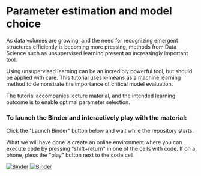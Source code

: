 # Parameter estimation and model choice

As data volumes are growing, and the need for recognizing emergent structures efficiently is becoming more pressing, methods from Data Science such as unsupervised learning present an increasingly important tool.

Using unsupervised learning can be an incredibly powerful tool, but should be applied with care. This tutorial uses k-means as a machine learning method to demonstrate the importance of critical model evaluation.

The tutorial accompanies lecture material, and the intended learning outcome is to enable optimal parameter selection.


### To launch the Binder and interactively play with the material:

Click the "Launch Binder" button below and wait while the repository starts. 

What we will have done is create an online environment where you can execute code by pressing "shift+return" in one of the cells with code. If on a phone, pless the "play" button next to the code cell.


[![Binder](https://mybinder.org/badge_logo.svg)](https://mybinder.org/v2/gh/maikejulie/parameterEstimation/master?filepath=parameterEstimationAndModelChoice.ipynb)
[![Binder](https://mybinder.org/badge_logo.svg)](https://mybinder.org/v2/gh/krosenfeld/parameterEstimation/master?filepath=parameterEstimationAndModelChoice.ipynb)
